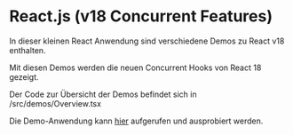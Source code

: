 # React.js  (v18 Concurrent Features)

In dieser kleinen React Anwendung sind verschiedene Demos zu React v18 enthalten.

Mit diesen Demos werden die neuen Concurrent Hooks von React 18 gezeigt.

Der Code zur Übersicht der Demos befindet sich in /src/demos/Overview.tsx

Die Demo-Anwendung kann [hier](https://dimader.github.io/react_18_demo/) aufgerufen und ausprobiert werden.